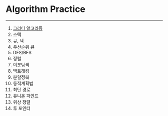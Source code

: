 # Algorithm Practice
---
1. [그리디 알고리즘](/BOJ/greedy)
2. 스택
3. 큐, 덱
4. 우선순위 큐
5. DFS/BFS
6. 정렬
7. 이분탐색
8. 백트래킹
9. 분할정복
10. 동적계획법
11. 최단 경로
12. 유니온 파인드
13. 위상 정렬
14. 투 포인터 